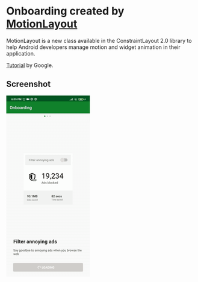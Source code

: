 # Onboarding created by [MotionLayout](https://developer.android.com/reference/androidx/constraintlayout/motion/widget/MotionLayout)

MotionLayout is a new class available in the ConstraintLayout 2.0 library to help Android developers manage motion and widget animation in their application.

[Tutorial](https://developer.android.com/training/constraint-layout/motionlayout) by Google.

## Screenshot
![alt text](assets/Screenrecorder.gif)
